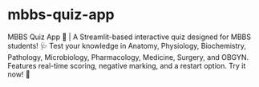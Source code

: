 # mbbs-quiz-app
MBBS Quiz App 🎉 | A Streamlit-based interactive quiz designed for MBBS students! 🩺 Test your knowledge in Anatomy, Physiology, Biochemistry, Pathology, Microbiology, Pharmacology, Medicine, Surgery, and OBGYN. Features real-time scoring, negative marking, and a restart option. Try it now! 🚀
